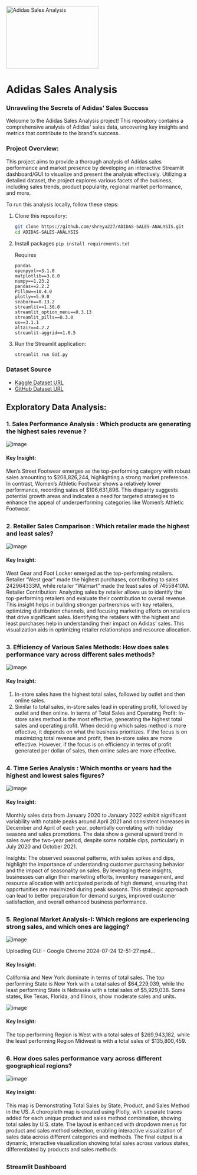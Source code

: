 <img src="https://miro.medium.com/v2/resize:fit:1400/format:webp/1*T517FScjkArmfF2ezrp6vw.png" alt="Adidas Sales Analysis" width="250" height="170"> 

# **Adidas Sales Analysis**
### **Unraveling the Secrets of Adidas’ Sales Success**

Welcome to the Adidas Sales Analysis project! This repository contains a comprehensive analysis of Adidas' sales data, uncovering key insights and metrics that contribute to the brand's success.

### Project Overview:
This project aims to provide a thorough analysis of Adidas sales performance and market presence by developing an interactive Streamlit dashboard/GUI to visualize and present the analysis effectively. Utilizing a detailed dataset, the project explores various facets of the business, including sales trends, product popularity, regional market performance, and more.

To run this analysis locally, follow these steps:

1. Clone this repository:
    ```sh
    git clone https://github.com/shreya227/ADIDAS-SALES-ANALYSIS.git
    cd ADIDAS-SALES-ANALYSIS
    ```
    
2. Install packages `pip install requirements.txt`

      Requires
      ```
      pandas
      openpyxl>=3.1.0
      matplotlib==3.8.0
      numpy==1.23.2
      pandas==2.2.2
      Pillow==10.4.0
      plotly==5.9.0
      seaborn==0.13.2
      streamlit==1.30.0
      streamlit_option_menu==0.3.13
      streamlit_pills==0.3.0
      us==3.1.1
      altair==4.2.2
      streamlit-aggrid==1.0.5
      ```

3. Run the Streamlit application:
    ```sh
    streamlit run GUI.py
    ```

### Dataset Source 

* [Kaggle Dataset URL](https://www.kaggle.com/datasets/heemalichaudhari/adidas-sales-dataset)
* [GitHub Dataset URL](https://github.com/shreya227/ADIDAS-SALES-ANALYSIS/blob/main/Adidas%20US%20Sales%20Datasets.xlsx)

## Exploratory Data Analysis:
### 1. Sales Performance Analysis : Which products are generating the highest sales revenue ?
![image](https://github.com/user-attachments/assets/2454661f-cf42-43b8-907c-bd1e813bacad)

#### **Key Insight:** 
Men’s Street Footwear emerges as the top-performing category with robust sales amounting to $208,826,244, highlighting a strong market preference. In contrast, Women’s Athletic Footwear shows a relatively lower performance, recording sales of $106,631,896.
This disparity suggests potential growth areas and indicates a need for targeted strategies to enhance the appeal of underperforming categories like Women’s Athletic Footwear.

##

### 2. Retailer Sales Comparison : Which retailer made the highest and least sales?
![image](https://github.com/user-attachments/assets/8261e75d-120a-4efc-9480-a2cae549da49)

#### **Key Insight:** 
West Gear and Foot Locker emerged as the top-performing retailers. Retailer “West gear” made the highest purchases, contributing  to sales 242964333M, while retailer “Walmart” made the least sales of 74558410M.
Retailer Contribution: Analyzing sales by retailer allows us to identify the top-performing retailers and evaluate their contribution to overall revenue. This insight helps in building stronger partnerships with key retailers, optimizing distribution channels, and focusing marketing efforts on retailers that drive significant sales.
Identifying the retailers with the highest and least purchases help in understanding their impact on Adidas’ sales. This visualization aids in optimizing retailer relationships and resource allocation.

## 

### 3. Efficiency of Various Sales Methods: How does sales performance vary across different sales methods?
![image](https://github.com/user-attachments/assets/9b05ad29-9e6b-45fe-bbf7-7ce85a82c855)

#### **Key Insight:** 
1. In-store sales have the highest total sales, followed by outlet and then online sales.
2. Similar to total sales, in-store sales lead in operating profit, followed by outlet and then online.
    In terms of Total Sales and Operating Profit: In-store sales method is the most effective, generating the highest total sales and operating profit.
When deciding which sales method is more effective, it depends on what the business prioritizes. If the focus is on maximizing total revenue and profit, then in-store sales are more effective. However, if the focus is on efficiency in terms of profit generated per dollar of sales, then online sales are more effective.

## 

### 4. Time Series Analysis : Which months or years had the highest and lowest sales figures?
![image](https://github.com/user-attachments/assets/96e8abe3-ac08-4833-832d-cdfee0ad6007)

#### **Key Insight:** 
Monthly sales data from January 2020 to January 2022 exhibit significant variability with notable peaks around April 2021 and consistent increases in December and April of each year, potentially correlating with holiday seasons and sales promotions. The data show a general upward trend in sales over the two-year period, despite some notable dips, particularly in July 2020 and October 2021.

Insights:
The observed seasonal patterns, with sales spikes and dips, highlight the importance of understanding customer purchasing behavior and the impact of seasonality on sales. By leveraging these insights, businesses can align their marketing efforts, inventory management, and resource allocation with anticipated periods of high demand, ensuring that opportunities are maximized during peak seasons. This strategic approach can lead to better preparation for demand surges, improved customer satisfaction, and overall enhanced business performance.

## 

### 5. Regional Market Analysis-I: Which regions are experiencing strong sales, and which ones are lagging?
![image](https://github.com/user-attachments/assets/25fbb2a0-3ad2-49fb-8875-ac6a63b684de)


Uploading GUI - Google Chrome 2024-07-24 12-51-27.mp4…


#### **Key Insight:** 
California and New York dominate in terms of total sales. The top performing State is New York with a total sales of $64,229,039, while the least performing State is Nebraska with a total sales of $5,929,038. Some states, like Texas, Florida, and Illinois, show moderate sales and units.


![image](https://github.com/user-attachments/assets/4491db9e-6bd3-45f7-89c5-22eba6a37b26)

#### **Key Insight:** 
The top performing Region is West with a total sales of $269,943,182, while the least performing Region Midwest is with a total sales of $135,800,459.

##


### 6. How does sales performance vary across different geographical regions?
![image](https://github.com/user-attachments/assets/40985876-7849-4c7c-9732-25e3ee5eae1b)


#### **Key Insight:** 
This map is Demonstrating Total Sales by State, Product, and Sales Method in the US. A choropleth map is created using Plotly, with separate traces added for each unique product and sales method combination, showing total sales by U.S. state.
The layout is enhanced with dropdown menus for product and sales method selection, enabling interactive visualization of sales data across different categories and methods.
The final output is a dynamic, interactive visualization showing total sales across various states, differentiated by products and sales methods.

##

### Streamlit Dashboard

